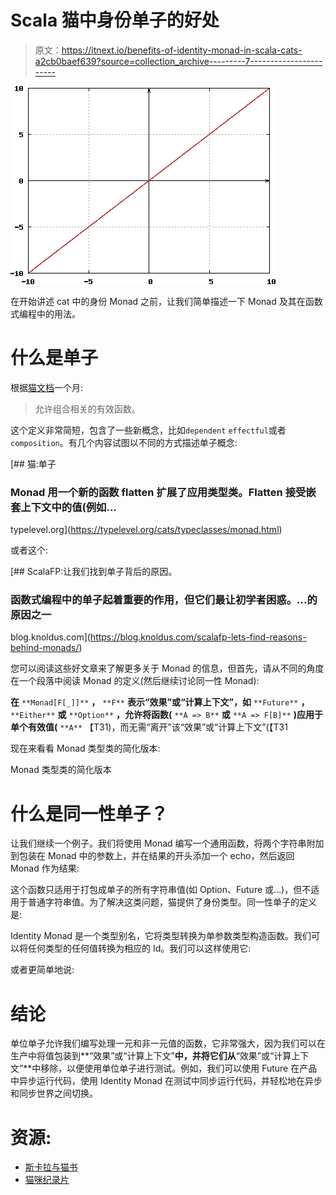 # Scala 猫中身份单子的好处

> 原文：<https://itnext.io/benefits-of-identity-monad-in-scala-cats-a2cb0baef639?source=collection_archive---------7----------------------->

![](img/10642dc187730075a423729873c1c811.png)

在开始讲述 cat 中的身份 Monad 之前，让我们简单描述一下 Monad 及其在函数式编程中的用法。

# 什么是单子

根据[猫文档](https://typelevel.org/cats/typeclasses/monad.html)一个月:

> 允许组合相关的有效函数。

这个定义非常简短，包含了一些新概念，比如`dependent` `effectful`或者`composition`。有几个内容试图以不同的方式描述单子概念:

[](https://typelevel.org/cats/typeclasses/monad.html) [## 猫:单子

### Monad 用一个新的函数 flatten 扩展了应用类型类。Flatten 接受嵌套上下文中的值(例如…

typelevel.org](https://typelevel.org/cats/typeclasses/monad.html) 

或者这个:

[](https://blog.knoldus.com/scalafp-lets-find-reasons-behind-monads/) [## ScalaFP:让我们找到单子背后的原因。

### 函数式编程中的单子起着重要的作用，但它们最让初学者困惑。…的原因之一

blog.knoldus.com](https://blog.knoldus.com/scalafp-lets-find-reasons-behind-monads/) 

您可以阅读这些好文章来了解更多关于 Monad 的信息，但首先，请从不同的角度在一个段落中阅读 Monad 的定义(然后继续讨论同一性 Monad):

**在** `**Monad[F[_]]**` **，** `**F**` **表示“效果”或“计算上下文”，如** `**Future**` **，** `**Either**` **或** `**Option**` **，允许将函数(** `**A => B**` **或** `**A => F[B]**` **)应用于单个有效值(** `**A**` 【T31)，而无需“离开”该“效果”或“计算上下文”(【T31

现在来看看 Monad 类型类的简化版本:

Monad 类型类的简化版本

# 什么是同一性单子？

让我们继续一个例子。我们将使用 Monad 编写一个通用函数，将两个字符串附加到包装在 Monad 中的参数上，并在结果的开头添加一个 echo，然后返回 Monad 作为结果:

这个函数只适用于打包成单子的所有字符串值(如 Option、Future 或…)，但不适用于普通字符串值。为了解决这类问题，猫提供了身份类型。同一性单子的定义是:

Identity Monad 是一个类型别名，它将类型转换为单参数类型构造函数。我们可以将任何类型的任何值转换为相应的 Id。我们可以这样使用它:

或者更简单地说:

# 结论

单位单子允许我们编写处理一元和非一元值的函数，它非常强大，因为我们可以在生产中将值包装到**“效果”或“计算上下文”**中，并将它们从**“效果”或“计算上下文”**中移除，以便使用单位单子进行测试。例如，我们可以使用 Future 在产品中异步运行代码，使用 Identity Monad 在测试中同步运行代码，并轻松地在异步和同步世界之间切换。

# 资源:

*   [斯卡拉与猫书](https://underscore.io/books/scala-with-cats/)
*   [猫咪纪录片](https://typelevel.org/cats/)